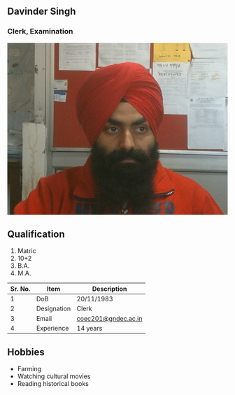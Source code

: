 ## Davinder Singh

### Clerk, Examination

![Display picture](Photos/Davinder.png)

## Qualification

1. Matric 
2. 10+2
3. B.A.
4. M.A.

| Sr. No. | Item        | Description     |
| ------- | ----------- | --------------- |
| 1       | DoB         | 20/11/1983|
| 2       | Designation | Clerk       |
| 3       | Email       | coec201@gndec.ac.in|
| 4       | Experience  | 14 years         |

## Hobbies

- Farming
- Watching cultural movies
- Reading historical books

